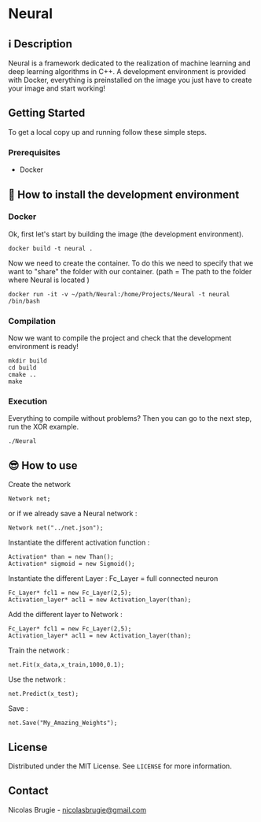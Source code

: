 # Neural


## ℹ️️ Description
Neural is a framework dedicated to the realization of machine learning and deep learning algorithms in C++. A development environment is provided with Docker, everything is preinstalled on the image you just have to create your image and start working!

## Getting Started
To get a local copy up and running follow these simple steps.
### Prerequisites
* Docker

## 🔧 How to install the development environment
### Docker

Ok, first let's start by building the image (the development environment). 
```
docker build -t neural .
```
Now we need to create the container. To do this we need to specify that we want to "share" the folder with our container. (path = The path to the folder where Neural is located )
```
docker run -it -v ~/path/Neural:/home/Projects/Neural -t neural /bin/bash
```
### Compilation
Now we want to compile the project and check that the development environment is ready!
```
mkdir build
cd build
cmake ..
make
```
### Execution
Everything to compile without problems? Then you can go to the next step, run the XOR example.
```
./Neural
```

## :sunglasses: How to use

Create the network
```
Network net; 
```
or if we already save a Neural network :
```
Network net("../net.json"); 
```
Instantiate the different activation function :
```
Activation* than = new Than();
Activation* sigmoid = new Sigmoid();
```
Instantiate the different Layer : Fc_Layer = full connected neuron
```
Fc_Layer* fcl1 = new Fc_Layer(2,5);
Activation_layer* acl1 = new Activation_layer(than);
```
Add the different layer to Network :
```
Fc_Layer* fcl1 = new Fc_Layer(2,5);
Activation_layer* acl1 = new Activation_layer(than);
```
Train the network : 
```
net.Fit(x_data,x_train,1000,0.1);
```
Use the network :
```
net.Predict(x_test);
```
Save :
```
net.Save("My_Amazing_Weights");
```

<!-- LICENSE -->
## License

Distributed under the MIT License. See `LICENSE` for more information.

<!-- CONTACT -->
## Contact
Nicolas Brugie - nicolasbrugie@gmail.com


